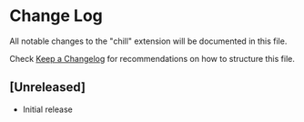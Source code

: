 # Change Log

All notable changes to the "chill" extension will be documented in this file.

Check [Keep a Changelog](http://keepachangelog.com/) for recommendations on how to structure this file.

## [Unreleased]

- Initial release